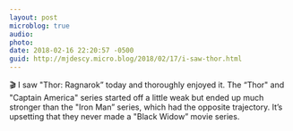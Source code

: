 ```yaml
---
layout: post
microblog: true
audio: 
photo: 
date: 2018-02-16 22:20:57 -0500
guid: http://mjdescy.micro.blog/2018/02/17/i-saw-thor.html
---
```

🎬 I saw "Thor: Ragnarok” today and thoroughly enjoyed it. The “Thor" and "Captain America" series started off a little weak but ended up much stronger than the "Iron Man” series, which had the opposite trajectory. It’s upsetting that they never made a "Black Widow” movie series.
